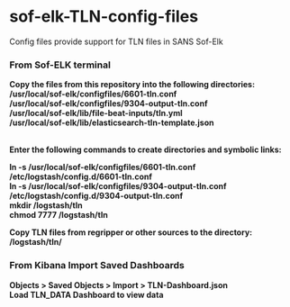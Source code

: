 # sof-elk-TLN-config-files

Config files provide support for TLN files in SANS Sof-Elk
### From Sof-ELK terminal
<b>Copy the files from this repository into the following directories:<b><br>
/usr/local/sof-elk/configfiles/6601-tln.conf<br>
/usr/local/sof-elk/configfiles/9304-output-tln.conf<br>
/usr/local/sof-elk/lib/file-beat-inputs/tln.yml<br>
/usr/local/sof-elk/lib/elasticsearch-tln-template.json<br><br>


<b>Enter the following commands to create directories and symbolic links:<br><b>

ln -s  /usr/local/sof-elk/configfiles/6601-tln.conf /etc/logstash/config.d/6601-tln.conf<br>
ln -s  /usr/local/sof-elk/configfiles/9304-output-tln.conf   /etc/logstash/config.d/9304-output-tln.conf<br>
 mkdir /logstash/tln<br>
chmod 7777 /logstash/tln<br>

Copy TLN files from regripper or other sources to the directory:  /logstash/tln/

### From Kibana Import Saved Dashboards
Objects > Saved Objects > Import > TLN-Dashboard.json<br>
Load TLN_DATA Dashboard to view data
